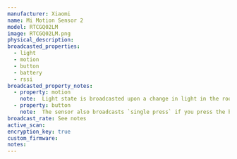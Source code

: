 ```yaml
---
manufacturer: Xiaomi
name: Mi Motion Sensor 2
model: RTCGQ02LM
image: RTCGQ02LM.png
physical_description:
broadcasted_properties:
  - light
  - motion
  - button
  - battery
  - rssi
broadcasted_property_notes:
  - property: motion
    note:  Light state is broadcasted upon a change in light in the room and is also broadcasted at the same time as motion is detected. The sensor does not broadcast `motion clear` advertisements. It is therefore required to use the [reset_timer](configuration_params#reset_timer) option with a value that is not 0.
  - property: button
    note:  The sensor also broadcasts `single press` if you press the button. After each button press, the sensor state shortly shows `single press` and will return to `no press` after 1 second. The sensor has an attribute which shows the `last button press`. You can use the state change event to trigger an automation in Home Assistant. Battery is broadcasted once every few hours.
broadcast_rate: See notes
active_scan:
encryption_key: true
custom_firmware:
notes:
---
```

